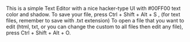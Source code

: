 This is a simple Text Editor with a nice hacker-type UI with #00FF00 text color and shadow. 
To save your file, press Ctrl + Shift + Alt + S , (for text files, remember to save with .txt extension)
To open a file that you want to edit (html, txt, or you can change the custom to all files then edit any file), press Ctrl + Shift + Alt + O.
